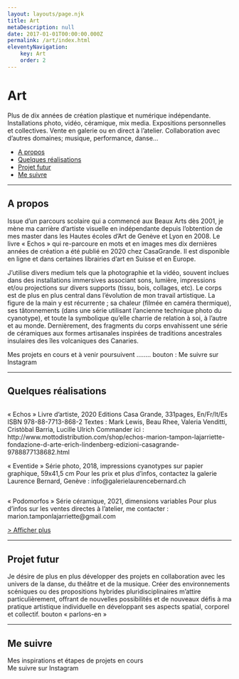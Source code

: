 ```yaml
---
layout: layouts/page.njk
title: Art
metaDescription: null
date: 2017-01-01T00:00:00.000Z
permalink: /art/index.html
eleventyNavigation:
    key: Art
    order: 2
---
```

# Art

Plus de dix années de création plastique et numérique indépendante. Installations photo, vidéo, céramique, mix media. Expositions personnelles et collectives. Vente en galerie ou en direct à l’atelier. Collaboration avec d’autres domaines; musique, performance, danse… 


<ul class="df jc-c gap">
    <li>
        <a href="#Apropos">A propos</a>
    </li>
    <li>
        <a href="#Quelquesrealisations">Quelques réalisations</a>
    </li>
    <li>
        <a href="#Projetfutur">Projet futur</a>
    </li>
    <li>
        <a href="#Mesuivre">Me suivre</a>
    </li>
</ul>

<hr> 

<h2 id="Apropos">A propos</h2>

Issue d’un parcours scolaire qui a commencé aux Beaux Arts dès 2001, je mène ma carrière d’artiste visuelle en indépendante depuis l’obtention de mes master dans les Hautes écoles d’Art de Genève et Lyon en 2008.
Le livre « Echos » qui re-parcoure en mots et en images mes dix dernières années de création a été publié en 2020 chez CasaGrande. Il est disponible en ligne et dans certaines librairies d’art en Suisse et en Europe.

J’utilise divers medium tels que la photographie et la vidéo, souvent inclues dans des installations immersives associant sons, lumière, impressions et/ou projections sur divers supports (tissu, bois, collages, etc).
Le corps est de plus en plus central dans l’évolution de mon travail artistique. La figure de la main y est récurrente ; sa chaleur (filmée en caméra thermique), ses tâtonnements (dans une série utilisant l’ancienne technique photo du cyanotype), et toute la symbolique qu’elle charrie de relation à soi, à l’autre et au monde.
Dernièrement, des fragments du corps envahissent une série de céramiques aux formes artisanales inspirées de traditions ancestrales insulaires des îles volcaniques des Canaries.

Mes projets en cours et à venir poursuivent ……..
bouton : Me suivre sur Instagram

<hr>


<h2 id="Quelquesrealisations">Quelques réalisations</h2>


<div class="df gap">
    <img src="https://via.placeholder.com/150x150/375063/FFFFFF/?text=visuel" alt="">
    <p>
        « Echos »
Livre d’artiste, 2020
Editions Casa Grande, 331pages, En/Fr/It/Es 
ISBN 978-88-7713-868-2
Textes : Mark Lewis, Beau Rhee, Valeria Venditti, Cristòbal Barria, Lucille Ulrich
Commander ici :
http://www.mottodistribution.com/shop/echos-marion-tampon-lajarriette-fondazione-d-arte-erich-lindenberg-edizioni-casagrande-9788877138682.html
    </p>
</div>



<div class="df gap">
    <p>
        « Eventide »
        Série photo, 2018, impressions cyanotypes sur papier graphique, 59x41,5 cm
        Pour les prix et plus d’infos, contactez la galerie Laurence Bernard, Genève : info@galerielaurencebernard.ch
    </p>
    <img src="https://via.placeholder.com/150x150/375063/FFFFFF/?text=visuel" alt="">
</div>




<div class="df gap">
    <img src="https://via.placeholder.com/150x150/375063/FFFFFF/?text=visuel" alt="">
    <p>
        « Podomorfos »
Série céramique, 2021, dimensions variables
Pour plus d’infos sur les ventes directes à l’atelier, me contacter :
marion.tamponlajarriette@gmail.com
    </p>
</div>

<a href="">> Afficher plus</a>


<hr> 


<h2 id="Projetfutur">Projet futur</h2>

Je désire de plus en plus développer des projets en collaboration avec les univers de la danse, du théâtre et de la musique. Créer des environnements scéniques ou des propositions hybrides pluridisciplinaires m’attire particulièrement, offrant de nouvelles possibilités et de nouveaux défis à ma pratique artistique individuelle en développant ses aspects spatial, corporel et collectif.
bouton « parlons-en »


<hr> 

<h2 id="Mesuivre">Me suivre</h2>

Mes inspirations et étapes de projets en cours  
Me suivre sur Instagram
